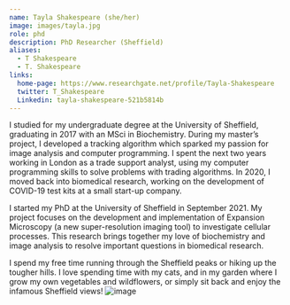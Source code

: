 ```yaml
---
name: Tayla Shakespeare (she/her)
image: images/tayla.jpg
role: phd
description: PhD Researcher (Sheffield)
aliases:
  - T Shakespeare
  - T. Shakespeare
links:
  home-page: https://www.researchgate.net/profile/Tayla-Shakespeare
  twitter: T_Shakespeare
  Linkedin: tayla-shakespeare-521b5814b
---
```


I studied for my undergraduate degree at the University of Sheffield, graduating in 2017 with an MSci in Biochemistry. During my master’s project, I developed a tracking algorithm which sparked my passion for image analysis and computer programming. I spent the next two years working in London as a trade support analyst, using my computer programming skills to solve problems with trading algorithms. In 2020, I moved back into biomedical research, working on the development of COVID-19 test kits at a small start-up company.

I started my PhD at the University of Sheffield in September 2021. My project focuses on the development and implementation of Expansion Microscopy (a new super-resolution imaging tool) to investigate cellular processes. This research brings together my love of biochemistry and image analysis to resolve important questions in biomedical research. 

I spend my free time running through the Sheffield peaks or hiking up the tougher hills. I love spending time with my cats, and in my garden where I grow my own vegetables and wildflowers, or simply sit back and enjoy the infamous Sheffield views!
![image](https://github.com/ijayas/signalling-nanodomains.org/assets/71890503/66a6bb57-319d-464b-880b-1985e40d2e88)

